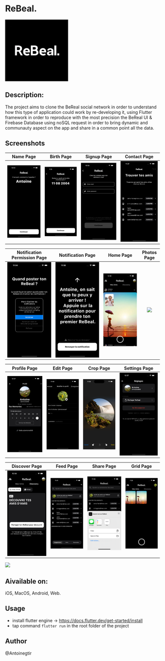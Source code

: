 # ReBeal.

<img height="200" src="https://github.com/Antoinegtir/bereal-clone/blob/main/assets/rebeals.png?raw=true"></img>


## Description:
The project aims to clone the BeReal social network in order to understand how this type of application could work by re-developing it, using Flutter framework in order to reproduce with the most precision the BeReal UI & Firebase Database using noSQL request in order to bring dynamic and communauty aspect on the app and share in a common point all the data.

## Screenshots

Name Page               |  Birth Page               | Signup Page               |  Contact Page
:-------------------------:|:-------------------------:|:-------------------------:|:-------------------------:
![](https://github.com/Antoinegtir/bereal-clone/blob/main/screenshot/name.png?raw=true)|![](https://github.com/Antoinegtir/bereal-clone/blob/main/screenshot/birth.png?raw=true)|![](https://github.com/Antoinegtir/bereal-clone/blob/main/screenshot/signup.png?raw=true)|![](https://github.com/Antoinegtir/bereal-clone/blob/main/screenshot/contact.png?raw=true)|

Notification Permission Page         |  Notification Page       |   Home Page               |  Photos Page
:-------------------------:|:-------------------------:|:-------------------------:|:-------------------------:
![](https://github.com/Antoinegtir/bereal-clone/blob/main/screenshot/notification.png?raw=true)|![](https://github.com/Antoinegtir/bereal-clone/blob/main/screenshot/push.png?raw=true)|![](https://github.com/Antoinegtir/bereal-clone/blob/main/screenshot/home.png?raw=true)|![](https://github.com/Antoinegtir/bereal-clone/blob/main/screenshot/photos.png?raw=true)|

Profile Page                  | Edit Page       |   Crop Page      |     Settings Page
:-------------------------:|:-------------------------:|:-------------------------:|:-------------------------:
![](https://github.com/Antoinegtir/bereal-clone/blob/main/screenshot/profile.png?raw=true)|![](https://github.com/Antoinegtir/bereal-clone/blob/main/screenshot/edit.png?raw=true)|![](https://github.com/Antoinegtir/bereal-clone/blob/main/screenshot/crop.png?raw=true)|![](https://github.com/Antoinegtir/bereal-clone/blob/main/screenshot/settings.png?raw=true)|

Discover Page         |  Feed Page              |   Share Page | Grid Page
:-------------------------:|:-------------------------:|:-------------------------:|:-------------------------:
![](https://github.com/Antoinegtir/bereal-clone/blob/main/screenshot/discover.png?raw=true)|![](https://github.com/Antoinegtir/bereal-clone/blob/main/screenshot/feed.png?raw=true)|![](https://github.com/Antoinegtir/bereal-clone/blob/main/screenshot/share.png?raw=true)|![](https://github.com/Antoinegtir/bereal-clone/blob/main/screenshot/grid.png?raw=true)|![]|


<img src="https://skillicons.dev/icons?i=flutter,dart"/>

## Aivailable on:
iOS, MacOS, Android, Web.

## Usage

- install flutter engine -> https://docs.flutter.dev/get-started/install
- tap command `flutter run` in the root folder of the project

## Author

@Antoinegtir
